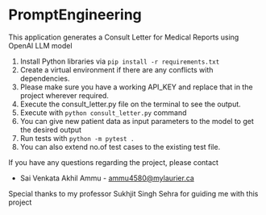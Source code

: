 # PromptEngineering
 This application generates a Consult Letter for Medical Reports using OpenAI LLM model

1. Install Python libraries via `pip install -r requirements.txt`
2. Create a virtual environment if there are any conflicts with dependencies.
3. Please make sure you have a working API_KEY and replace that in the project wherever required.
4. Execute the consult_letter.py file on the terminal to see the output.
5. Execute with `python consult_letter.py` command
6. You can give new patient data as input parameters to the model to get the desired output
7. Run tests with `python -m pytest .`
8. You can also extend no.of test cases to the existing test file.

If you have any questions regarding the project, please contact

 - Sai Venkata Akhil Ammu - ammu4580@mylaurier.ca

Special thanks to my professor Sukhjit Singh Sehra for guiding me with this project
